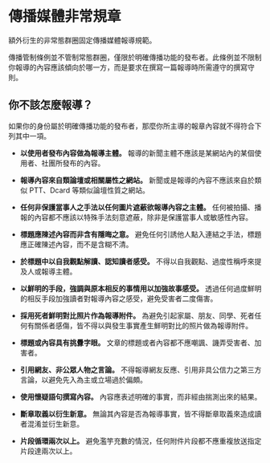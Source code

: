 # 傳播媒體非常規章

額外衍生的非常態群圈固定傳播媒體報導規範。

傳播管制條例並不管制常態群圈，僅限於明確傳播功能的發布者。此條例並不限制你報導的內容應該傾向於哪一方，而是要求在撰寫一篇報導時所需遵守的撰寫守則。

## 你不該怎麼報導？

如果你的身份屬於明確傳播功能的發布者，那麼你所主導的報章內容就不得符合下列其中一項。

* **以使用者發布內容做為報導主體。** 報導的新聞主體不應該是某網站內的某個使用者、社團所發布的內容。

* **報導內容來自類論壇或相關屬性之網站。** 新聞或是報導的內容不應該來自於類似 PTT、Dcard 等類似論壇性質之網站。

* **任何非保護當事人之手法以任何圖片遮蔽欲報導內容之主體。** 任何被拍攝、播報的內容都不應該以特殊手法刻意遮蔽，除非是保護當事人或敏感性內容。

* **標題應陳述內容而非含有隱晦之意。** 避免任何引誘他人點入連結之手法，標題應正確陳述內容，而不是含糊不清。

* **於標題中以自我觀點解讀、認知讀者感受。** 不得以自我觀點、過度性稱呼來提及人或報導主體。

* **以鮮明的手段，強調與原本相反的事情用以加強故事感受。** 透過任何過度鮮明的相反手段加強讀者對報導內容之感受，避免受害者二度傷害。

* **採用死者鮮明對比照片作為報導附件。** 為避免引起家屬、朋友、同學、死者任何有關係者感傷，皆不得以與發生事實產生鮮明對比的照片做為報導附件。

* **標題或內容具有挑釁字眼。** 文章的標題或者內容都不應嘲諷、譏弄受害者、加害者。

* **引用網友、非公眾人物之言論。** 不得報導網友反應、引用非具公信力之第三方言論，以避免先入為主或立場過於偏頗。

* **使用懷疑語句撰寫內容。** 內容應表述明確的事實，而非經由揣測出來的結果。

* **斷章取義以衍生新意。** 無論其內容是否為報導事實，皆不得斷章取義來造成讀者混淆並衍生新意。

* **片段循環兩次以上。** 避免濫竽充數的情況，任何附件片段都不應重複放送指定片段達兩次以上。
